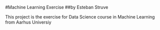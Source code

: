 #Machine Learning Exercise
##by Esteban Struve

This project is the exercise for Data Science course in Machine Learning from Aarhus Universiy
